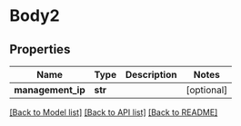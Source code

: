# Body2

## Properties
Name | Type | Description | Notes
------------ | ------------- | ------------- | -------------
**management_ip** | **str** |  | [optional] 

[[Back to Model list]](../README.md#documentation-for-models) [[Back to API list]](../README.md#documentation-for-api-endpoints) [[Back to README]](../README.md)

